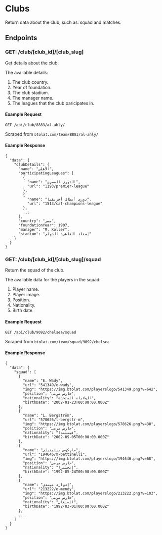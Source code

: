 # Clubs
Return data about the club, such as: squad and matches.

## Endpoints
### GET: /club/[club_id]/[club_slug]
Get details about the club.

The available details:
1. The club country.
2. Year of foundation.
3. The club stadium.
4. The manager name.
5. The leagues that the club paricipates in.

#### Example Request
`GET /api/club/8883/al-ahly/`

Scraped from `btolat.com/team/8883/al-ahly/`

#### Example Response
```
{
  "data": {
    "clubDetails": {
      "name": "الأهلي",
      "participatingLeagues": [
        {
          "name": "الدوري المصري",
          "url": "1193/premier-league"
        },
        {
          "name": "دوري أبطال أفريقيا",
          "url": "1513/caf-champions-league"
        },
        ...
      ],
      "country": "مصر",
      "foundationYear": 1907,
      "manager": "M. Koller",
      "stadium": "إستاد القاهرة الدولى"
    }
  }
}
```
### GET: /club/[club_id]/[club_slug]/squad
Return the squad of the club.

The available data for the players in the squad:
1. Player name.
2. Player image.
3. Position.
4. Nationality.
5. Birth date.

#### Example Request
`GET /api/club/9092/chelsea/squad`

Scraped from `btolat.com/team/squad/9092/chelsea`
#### Example Response
```
{
  "data": {
    "squad": [
      {
        "name": "E. Wady",
        "url": "541349/e-wady",
        "img": "https://img.btolat.com/playerslogo/541349.png?v=642",
        "position": "حارس مرمى",
        "nationality": "الولايات المتحدة",
        "birthDate": "2002-01-23T00:00:00.000Z"
      },
      {
        "name": "L. Bergström",
        "url": "578626/l-bergstr-m",
        "img": "https://img.btolat.com/playerslogo/578626.png?v=38",
        "position": "حارس مرمى",
        "nationality": "فينلندا",
        "birthDate": "2002-09-05T00:00:00.000Z"
      },
      {
        "name": "ماركوس بيتينيلي",
        "url": "194646/m-bettinelli",
        "img": "https://img.btolat.com/playerslogo/194646.png?v=68",
        "position": "حارس مرمى",
        "nationality": "إنجلترا",
        "birthDate": "1992-05-24T00:00:00.000Z"
      },
      {
        "name": "إدوارد ميندي",
        "url": "213222/e-mendy",
        "img": "https://img.btolat.com/playerslogo/213222.png?v=103",
        "position": "حارس مرمى",
        "nationality": "السنغال",
        "birthDate": "1992-03-01T00:00:00.000Z"
      },
      ...
    ]
  }
}
```
